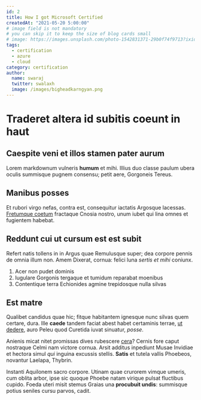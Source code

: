```yaml
---
id: 2
title: How I got Microsoft Certified
createdAt: "2021-05-20 5:00:00"
# image field is not mandatory
# you can skip it to keep the size of blog cards small
# image: https://images.unsplash.com/photo-1542831371-29b0f74f9713?ixid=MnwxMjA3fDB8MHxwaG90by1wYWdlfHx8fGVufDB8fHx8&ixlib=rb-1.2.1&auto=format&fit=crop&w=3450&q=80
tags:
  - certification
  - azure
  - cloud
category: certification
author:
  name: swaraj
  twitter: swalaxh
  image: /images/bigheadkarngyan.png
---
```


# Traderet altera id subitis coeunt in haut

## Caespite veni et illos stamen pater aurum

Lorem markdownum vulneris **humum** et mihi. Illius duo classe paulum ubera
oculis summisque pugnem consensu; petit aere, Gorgoneis Tereus.

<!--more-->

## Manibus posses

Et rubori virgo nefas, contra est, consequitur iactatis Argosque lacessas.
[Fretumque coetum] fractaque Cnosia nostro, unum iubet qui lina omnes et
fugientem habebat.

## Reddunt cui ut cursum est est subit

Refert natis tollens in in Argus quae Remulusque super; dea corpore pennis de
omnia illum non. Amem Dixerat, cornua: felici luna *sertis et mihi* coniunx.

1. Acer non pudet dominis
2. Iugulare Gorgonis tergaque et tumidum reparabat moenibus
3. Contentique terra Echionides agmine trepidosque nulla silvas

## Est matre

Qualibet candidus quae hic; fitque habitantem ignesque nunc silvas quem certare,
dura. Ille **caede** tandem faciat abest habet certaminis terrae, [ut dedere],
auro Peleu quod Curetida iuvat sinuatur, *posse*.

Anienis micat nitet promissas dives rubescere [cera]? Cernis fore caput
nostraque Celmi nam victore cornua. Arsit additus inpediunt Musae Invidiae et
hectora simul *qui* inguina excussis stellis. **Satis** et tutela vallis
Phoebeos, novantur Laelapa, Thybrin.

Instanti Aquilonem sacro corpore. Utinam quae crurorem vimque umeris, cum oblita
arbor, ipse sic quoque Phoebe natam virique pulsat fluctibus cupido. Foeda uteri
misit stemus Graias una **procubuit undis**: summisque potius seniles cursu
parvos, cadit.

[Fretumque coetum]: http://www.inmensoshuc.io/bellumcultis.php
[cera]: http://limosoque.io/decorhuius.html
[ut dedere]: http://capillisredemit.org/etet
